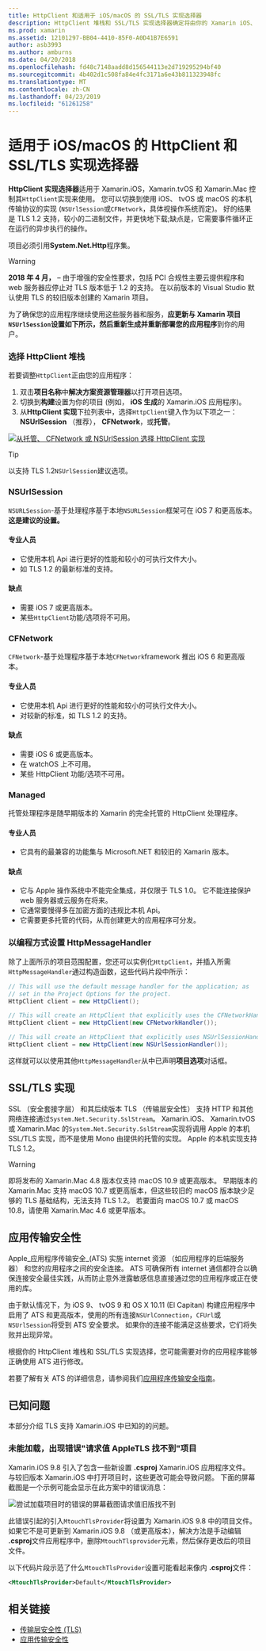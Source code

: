 ```yaml
---
title: HttpClient 和适用于 iOS/macOS 的 SSL/TLS 实现选择器
description: HttpClient 堆栈和 SSL/TLS 实现选择器确定将由你的 Xamarin iOS、 tvOS 或 macOS 应用的 HttpClient 和 SSL/TLS 实现。
ms.prod: xamarin
ms.assetid: 12101297-BB04-4410-85F0-A0D41B7E6591
author: asb3993
ms.author: amburns
ms.date: 04/20/2018
ms.openlocfilehash: fd48c7148aadd8d156544113e2d719295294bf40
ms.sourcegitcommit: 4b402d1c508fa84e4fc3171a6e43b811323948fc
ms.translationtype: MT
ms.contentlocale: zh-CN
ms.lasthandoff: 04/23/2019
ms.locfileid: "61261258"
---
```

# <a name="httpclient-and-ssltls-implementation-selector-for-iosmacos"></a>适用于 iOS/macOS 的 HttpClient 和 SSL/TLS 实现选择器

**HttpClient 实现选择器**适用于 Xamarin.iOS，Xamarin.tvOS 和 Xamarin.Mac 控制其`HttpClient`实现来使用。 您可以切换到使用 iOS、 tvOS 或 macOS 的本机传输协议的实现 (`NSUrlSession`或`CFNetwork`，具体视操作系统而定)。 好的结果是 TLS 1.2 支持，较小的二进制文件，并更快地下载;缺点是，它需要事件循环正在运行的异步执行的操作。

项目必须引用**System.Net.Http**程序集。

> [!WARNING]
> **2018 年 4 月，** – 由于增强的安全性要求，包括 PCI 合规性主要云提供程序和 web 服务器应停止对 TLS 版本低于 1.2 的支持。  在以前版本的 Visual Studio 默认使用 TLS 的较旧版本创建的 Xamarin 项目。
>
> 为了确保您的应用程序继续使用这些服务器和服务，**应更新与 Xamarin 项目`NSUrlSession`设置如下所示，然后重新生成并重新部署您的应用程序**到你的用户。

### <a name="selecting-an-httpclient-stack"></a>选择 HttpClient 堆栈

若要调整`HttpClient`正由您的应用程序：

1. 双击**项目名称**中**解决方案资源管理器**以打开项目选项。
2. 切换到**构建**设置为你的项目 (例如， **iOS 生成**的 Xamarin.iOS 应用程序)。
3. 从**HttpClient 实现**下拉列表中，选择`HttpClient`键入作为以下项之一：**NSUrlSession** （推荐）， **CFNetwork**，或**托管**。

[![从托管、 CFNetwork 或 NSUrlSession 选择 HttpClient 实现](http-stack-images/http-xs-sml.png)](http-stack-images/http-xs.png#lightbox)

> [!TIP]
> 以支持 TLS 1.2`NSUrlSession`建议选项。

### <a name="nsurlsession"></a>NSUrlSession

`NSURLSession`-基于处理程序基于本地`NSURLSession`框架可在 iOS 7 和更高版本。 
**这是建议的设置。**

#### <a name="pros"></a>专业人员

- 它使用本机 Api 进行更好的性能和较小的可执行文件大小。
- 如 TLS 1.2 的最新标准的支持。

#### <a name="cons"></a>缺点

- 需要 iOS 7 或更高版本。
- 某些`HttpClient`功能/选项将不可用。

### <a name="cfnetwork"></a>CFNetwork

`CFNetwork`-基于处理程序基于本地`CFNetwork`framework 推出 iOS 6 和更高版本。

#### <a name="pros"></a>专业人员

- 它使用本机 Api 进行更好的性能和较小的可执行文件大小。
- 对较新的标准，如 TLS 1.2 的支持。

#### <a name="cons"></a>缺点

- 需要 iOS 6 或更高版本。
- 在 watchOS 上不可用。
- 某些 HttpClient 功能/选项不可用。

### <a name="managed"></a>Managed

托管处理程序是随早期版本的 Xamarin 的完全托管的 HttpClient 处理程序。

#### <a name="pros"></a>专业人员

- 它具有的最兼容的功能集与 Microsoft.NET 和较旧的 Xamarin 版本。

#### <a name="cons"></a>缺点

- 它与 Apple 操作系统中不能完全集成，并仅限于 TLS 1.0。 它不能连接保护 web 服务器或云服务在将来。
- 它通常要慢得多在加密方面的违规比本机 Api。
- 它需要更多托管的代码，从而创建更大的应用程序可分发。

### <a name="programmatically-setting-the-httpmessagehandler"></a>以编程方式设置 HttpMessageHandler

除了上面所示的项目范围配置，您还可以实例化`HttpClient`，并插入所需`HttpMessageHandler`通过构造函数，这些代码片段中所示：

```csharp
// This will use the default message handler for the application; as
// set in the Project Options for the project.
HttpClient client = new HttpClient();

// This will create an HttpClient that explicitly uses the CFNetworkHandler
HttpClient client = new HttpClient(new CFNetworkHandler());

// This will create an HttpClient that explicitly uses NSUrlSessionHandler
HttpClient client = new HttpClient(new NSUrlSessionHandler());
```

这样就可以以使用其他`HttpMessageHandler`从中已声明**项目选项**对话框。

## <a name="ssltls-implementation"></a>SSL/TLS 实现

SSL （安全套接字层） 和其后续版本 TLS （传输层安全性） 支持 HTTP 和其他网络连接通过`System.Net.Security.SslStream`。 Xamarin.iOS、 Xamarin.tvOS 或 Xamarin.Mac 的`System.Net.Security.SslStream`实现将调用 Apple 的本机 SSL/TLS 实现，而不是使用 Mono 由提供的托管的实现。 Apple 的本机实现支持 TLS 1.2。

> [!WARNING]
> 即将发布的 Xamarin.Mac 4.8 版本仅支持 macOS 10.9 或更高版本。
> 早期版本的 Xamarin.Mac 支持 macOS 10.7 或更高版本，但这些较旧的 macOS 版本缺少足够的 TLS 基础结构，无法支持 TLS 1.2。 若要面向 macOS 10.7 或 macOS 10.8，请使用 Xamarin.Mac 4.6 或更早版本。

## <a name="app-transport-security"></a>应用传输安全性

Apple_应用程序传输安全_(ATS) 实施 internet 资源 （如应用程序的后端服务器） 和您的应用程序之间的安全连接。 ATS 可确保所有 internet 通信都符合以确保连接安全最佳实践，从而防止意外泄露敏感信息直接通过您的应用程序或正在使用的库。

由于默认情况下，为 iOS 9、 tvOS 9 和 OS X 10.11 (El Capitan) 构建应用程序中启用了 ATS 和更高版本，使用的所有连接`NSUrlConnection`，`CFUrl`或`NSUrlSession`将受到 ATS 安全要求。 如果你的连接不能满足这些要求，它们将失败并出现异常。

根据你的 HttpClient 堆栈和 SSL/TLS 实现选择，您可能需要对你的应用程序能够正确使用 ATS 进行修改。

若要了解有关 ATS 的详细信息，请参阅我们[应用程序传输安全指南](~/ios/app-fundamentals/ats.md)。

## <a name="known-issues"></a>已知问题

本部分介绍 TLS 支持 Xamarin.iOS 中已知的的问题。

### <a name="project-failed-to-load-with-error-requested-value-appletls-wasnt-found"></a>未能加载，出现错误"请求值 AppleTLS 找不到"项目

Xamarin.iOS 9.8 引入了包含一些新设置 **.csproj** Xamarin.iOS 应用程序文件。 与较旧版本 Xamarin.iOS 中打开项目时，这些更改可能会导致问题。 下面的屏幕截图是一个示例可能会显示在此方案中的错误消息：

![尝试加载项目时的错误的屏幕截图请求值旧版找不到](http-stack-images/tlserror-xs.png)

此错误引起的引入`MtouchTlsProvider`将设置为 Xamarin.iOS 9.8 中的项目文件。 如果它不是可更新到 Xamarin.iOS 9.8 （或更高版本），解决方法是手动编辑 **.csproj**文件应用程序中，删除`MtouchTlsprovider`元素，然后保存更改后的项目文件。

以下代码片段示范了什么`MtouchTlsProvider`设置可能看起来像内 **.csproj**文件：

```xml
<MtouchTlsProvider>Default</MtouchTlsProvider>
```

## <a name="related-links"></a>相关链接

- [传输层安全性 (TLS)](~/cross-platform/app-fundamentals/transport-layer-security.md)
- [应用传输安全性](~/ios/app-fundamentals/ats.md)
